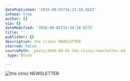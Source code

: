 ```yaml
---
datePublished: '2016-09-01T16:23:58.362Z'
inFeed: true
author: []
via: {}
dateModified: '2016-09-01T15:34:38.927Z'
title: ''
publisher: {}
description: the clinic NEWSLETTER
starred: false
sourcePath: _posts/2016-09-01-the-clinic-newsletter.md
_type: Blurb

---
```

![the clinic NEWSLETTER](https://the-grid-user-content.s3-us-west-2.amazonaws.com/72697af1-bb99-45ff-9b44-f26b72dd4f73.jpg)